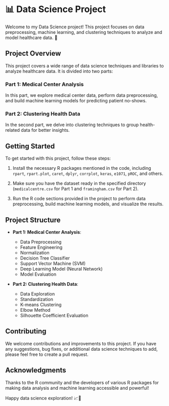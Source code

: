 # 📊 Data Science Project

Welcome to my Data Science project! This project focuses on data preprocessing, machine learning, and clustering techniques to analyze and model healthcare data. 🏥

## Project Overview
This project covers a wide range of data science techniques and libraries to analyze healthcare data. It is divided into two parts:

### Part 1: Medical Center Analysis
In this part, we explore medical center data, perform data preprocessing, and build machine learning models for predicting patient no-shows.

### Part 2: Clustering Health Data
In the second part, we delve into clustering techniques to group health-related data for better insights.

## Getting Started
To get started with this project, follow these steps:

1. Install the necessary R packages mentioned in the code, including `rpart`, `rpart.plot`, `caret`, `dplyr`, `corrplot`, `keras`, `e1071`, `pROC`, and others.

2. Make sure you have the dataset ready in the specified directory (`medicalcentre.csv` for Part 1 and `framingham.csv` for Part 2).

3. Run the R code sections provided in the project to perform data preprocessing, build machine learning models, and visualize the results.

## Project Structure
- **Part 1: Medical Center Analysis**:
  - Data Preprocessing
  - Feature Engineering
  - Normalization
  - Decision Tree Classifier
  - Support Vector Machine (SVM)
  - Deep Learning Model (Neural Network)
  - Model Evaluation

- **Part 2: Clustering Health Data**:
  - Data Exploration
  - Standardization
  - K-means Clustering
  - Elbow Method
  - Silhouette Coefficient Evaluation

## Contributing
We welcome contributions and improvements to this project. If you have any suggestions, bug fixes, or additional data science techniques to add, please feel free to create a pull request.

## Acknowledgments
Thanks to the R community and the developers of various R packages for making data analysis and machine learning accessible and powerful!

Happy data science exploration! 📈🧬
